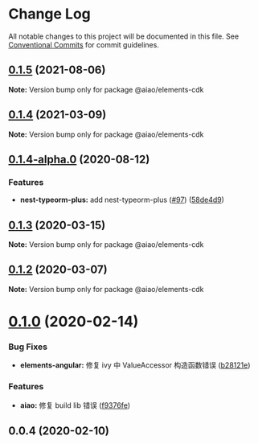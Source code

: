 # Change Log

All notable changes to this project will be documented in this file.
See [Conventional Commits](https://conventionalcommits.org) for commit guidelines.

## [0.1.5](https://github.com/aiao-io/aiao/compare/@aiao/elements-cdk@0.1.4-alpha.0...@aiao/elements-cdk@0.1.5) (2021-08-06)

**Note:** Version bump only for package @aiao/elements-cdk

## [0.1.4](https://github.com/aiao-io/aiao/compare/@aiao/elements-cdk@0.1.4-alpha.0...@aiao/elements-cdk@0.1.4) (2021-03-09)

**Note:** Version bump only for package @aiao/elements-cdk

## [0.1.4-alpha.0](https://github.com/aiao-io/aiao/compare/@aiao/elements-cdk@0.1.3...@aiao/elements-cdk@0.1.4-alpha.0) (2020-08-12)

### Features

- **nest-typeorm-plus:** add nest-typeorm-plus ([#97](https://github.com/aiao-io/aiao/issues/97)) ([58de4d9](https://github.com/aiao-io/aiao/commit/58de4d9f6595824d86f59d4018ea4065c84f58fa))

## [0.1.3](https://github.com/aiao-io/aiao/compare/@aiao/elements-cdk@0.1.2...@aiao/elements-cdk@0.1.3) (2020-03-15)

**Note:** Version bump only for package @aiao/elements-cdk

## [0.1.2](https://github.com/aiao-io/aiao/compare/@aiao/elements-cdk@0.1.0...@aiao/elements-cdk@0.1.2) (2020-03-07)

**Note:** Version bump only for package @aiao/elements-cdk

# [0.1.0](https://github.com/aiao-io/aiao/compare/@aiao/elements-cdk@0.0.4...@aiao/elements-cdk@0.1.0) (2020-02-14)

### Bug Fixes

- **elements-angular:** 修复 ivy 中 ValueAccessor 构造函数错误 ([b28121e](https://github.com/aiao-io/aiao/commit/b28121e0f9cd73a04130a856028e7465c55c22fb))

### Features

- **aiao:** 修复 build lib 错误 ([f9376fe](https://github.com/aiao-io/aiao/commit/f9376fe1a4823cf18965187a50bc8eaad16eadfd))

## 0.0.4 (2020-02-10)
